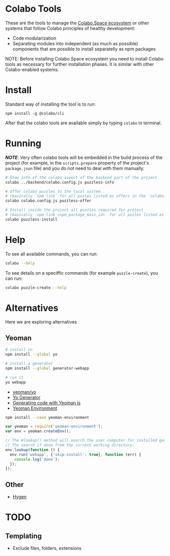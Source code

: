 # Colabo Tools

These are the tools to manage the [Colabo.Space ecosystem](www.Colabo.Space) or other systems that follow Colabo principles of healthy development:

+ Code modularization
+ Separating modules into independent (as much as possible) components that are possible to install separatelly as npm packages

NOTE: Before installing Colabo.Space ecosystem you need to install Colabo tools as necessary for further installation phases. It is similar with other Colabo-enabled systems. 

# Install

Standard way of installing the tool is to run:

```
npm install -g @colabo/cli
```

After that the colabo tools are available simply by typing `colabo` in terminal.

# Running

***NOTE***: Very often colabo tools will be embedded in the build process of the project (for example, in the `scripts.prepare` property of the project's `package.json` file) and you do not need to deal with them manually.

```sh
# Show info of the colabo aspect of the backend part of the project
colabo ../backend/colabo.config.js puzzless-info

# Offer colabo puzzles to the local system
# (basically `npm link` for all puzles listed as offers in the `colabo.config.js`)
colabo colabo.config.js puzzless-offer

# Install inside the project all puzzles required for project
# (basically `npm link <npm_package_main_id>` for all puzles listed as dependencies in the `colabo.config.js`)
colabo puzzless-install
```

# Help

To see all available commands, you can run:

```sh
colabo --help
```

To see details on a speciffic commands (for example `puzzle-create`), you can run:

```sh
colabo puzzle-create --help
```

# Alternatives

Here we are exploring alternatives

## Yeoman

```sh
# install yo
npm install --global yo

# install a generator
npm install --global generator-webapp

# run it
yo webapp
```

+ [yeoman/yo](https://github.com/yeoman/yo)
+ [Yo Generator](https://yeoman.github.io/generator/)
+ [Generating code with Yeoman js](https://itnext.io/generating-code-with-yeoman-js-f13e0da87374)
+ [Yeoman Environment](https://yeoman.github.io/environment/)

```sh
npm install --save yeoman-environment
```

```js
var yeoman = require('yeoman-environment');
var env = yeoman.createEnv();

// The #lookup() method will search the user computer for installed generators.
// The search if done from the current working directory.
env.lookup(function () {
  env.run('webapp', {'skip-install': true}, function (err) {
    console.log('done');
  });
});
```

## Other

+ [Hygen](https://github.com/jondot/hygen)

# TODO

## Templating

+ Exclude files, folders, extensions